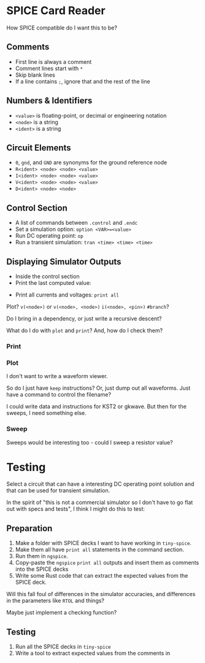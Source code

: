 # SPICE Card Reader

How SPICE compatible do I want this to be?

## Comments
* First line is always a comment
* Comment lines start with `*`
* Skip blank lines
* If a line contains `;`, ignore that and the rest of the line

## Numbers & Identifiers
* `<value>` is floating-point, or decimal or engineering notation
* `<node>` is a string
* `<ident>` is a string

## Circuit Elements
* `0`, `gnd`, and `GND` are synonyms for the ground reference node
* `R<ident> <node> <node> <value>`
* `I<ident> <node> <node> <value>`
* `V<ident> <node> <node> <value>`
* `D<ident> <node> <node>`

## Control Section
* A list of commands between `.control` and `.endc`
* Set a simulation option: `option <VAR>=<value>`
* Run DC operating point: `op`
* Run a transient simulation: `tran <time> <time> <time>`

## Displaying Simulator Outputs

* Inside the control section
* Print the last computed value:
 - Print all currents and voltages: `print all`

Plot? `v(<node>)` or `v(<node>, <node>)` `i(<node>, <pin>)` `#branch`?
 
Do I bring in a dependency, or just write a recursive descent?

What do I do with `plot` and `print`? And, how do I check them?


### Print

### Plot
I don't want to write a waveform viewer.

So do I just have `keep` instructions? Or, just dump out all waveforms.
Just have a command to control the filename?

I could write data and instructions for KST2 or gkwave. 
But then for the sweeps, I need something else.

### Sweep
Sweeps would be interesting too - could I sweep a resistor value?

# Testing
Select a circuit that can have a interesting DC operating point solution and
that can be used for transient simulation.

In the spirit of "this is not a commercial simulator so I don't have to go
flat out with specs and tests", I think I might do this to test:

## Preparation
1. Make a folder with SPICE decks I want to have working in `tiny-spice`.
2. Make them all have `print all` statements in the command section.
3. Run them in `ngspice`.
4. Copy-paste the `ngspice` `print all` outputs and insert them as comments
   into the SPICE decks
5. Write some Rust code that can extract the expected values from the
   SPICE deck.

Will this fall foul of differences in the simulator accuracies, and differences
in the parameters like `RTOL` and things?

Maybe just implement a checking function?

## Testing
1. Run all the SPICE decks in `tiny-spice`
5. Write a tool to extract expected values from the comments in 


